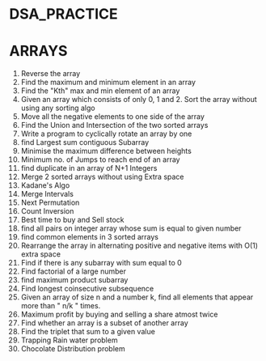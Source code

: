 # DSA_PRACTICE 
<h1> ARRAYS </h1>  
<ol>
<li>Reverse the array</li>
<li>Find the maximum and minimum element in an array</li>
<li>Find the "Kth" max and min element of an array </li>
<li>Given an array which consists of only 0, 1 and 2. Sort the array without using any sorting algo</li>
<li>Move all the negative elements to one side of the array </li>
<li>Find the Union and Intersection of the two sorted arrays</li>
<li>Write a program to cyclically rotate an array by one</li>
<li>find Largest sum contiguous Subarray</li>
<li>Minimise the maximum difference between heights</li>
<li>Minimum no. of Jumps to reach end of an array</li>
<li>find duplicate in an array of N+1 Integers</li>
<li>Merge 2 sorted arrays without using Extra space</li>
<li>Kadane's Algo</li>
<li>Merge Intervals</li>
<li>Next Permutation</li>
<li>Count Inversion</li>
<li>Best time to buy and Sell stock</li>
<li>find all pairs on integer array whose sum is equal to given number</li> 
<li>find common elements in 3 sorted arrays</li> 
<li>Rearrange the array in alternating positive and negative items with O(1) extra space</li>
<li>Find if there is any subarray with sum equal to 0</li>
<li>Find factorial of a large number</li>
<li>find maximum product subarray </li>
<li>Find longest coinsecutive subsequence</li>
<li>Given an array of size n and a number k, find all elements that appear more than " n/k " times.</li>
<li>Maximum profit by buying and selling a share atmost twice</li>
<li>Find whether an array is a subset of another array</li>
<li>Find the triplet that sum to a given value</li>
<li>Trapping Rain water problem</li>
<li>Chocolate Distribution problem</li>
</ol>

